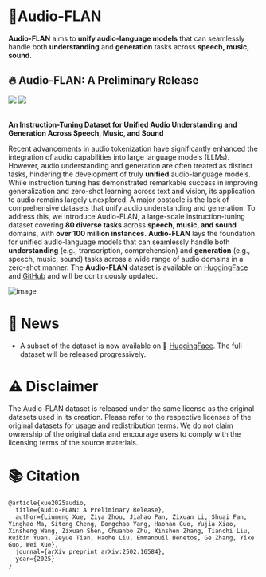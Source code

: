# 🚀Audio-FLAN
**Audio-FLAN** aims to **unify audio-language models** that can seamlessly handle both **understanding** and **generation** tasks across **speech, music, sound**.

## 🔥 Audio-FLAN: A Preliminary Release
<div>
    <a href="https://huggingface.co/datasets/HKUSTAudio/Audio-FLAN-Dataset"><img src="https://img.shields.io/badge/%F0%9F%A4%97%20Huaging_Face-HKUST_Audio-yellow"></a>
    <a href="https://arxiv.org/pdf/2502.16584"><img src="https://img.shields.io/badge/arxiv-Audio_FLAN-green">
</a>
</div>
<br>

 **An Instruction-Tuning Dataset for Unified Audio Understanding and Generation Across Speech, Music, and Sound**


Recent advancements in audio tokenization have significantly enhanced the integration of audio capabilities into large language models (LLMs). However, audio understanding and generation are often treated as distinct tasks, hindering the development of truly **unified** audio-language models. While instruction tuning has demonstrated remarkable success in improving generalization and zero-shot learning across text and vision, its application to audio remains largely unexplored. A major obstacle is the lack of comprehensive datasets that unify audio understanding and generation. To address this, we introduce Audio-FLAN, a large-scale instruction-tuning dataset covering **80 diverse tasks** across **speech, music, and sound** domains, with **over 100 million instances**. **Audio-FLAN** lays the foundation for unified audio-language models that can seamlessly handle both **understanding** (e.g., transcription, comprehension) and **generation** (e.g., speech, music, sound) tasks across a wide range of audio domains in a zero-shot manner. The **Audio-FLAN** dataset is available on [HuggingFace](https://huggingface.co/datasets/HKUSTAudio/Audio-FLAN-Dataset) and [GitHub](https://github.com/lmxue/Audio-FLAN) and will be continuously updated.

![image](https://github.com/user-attachments/assets/39cb6891-1334-42d3-8d4e-8671a478d37d)

# 📌 News  
* A subset of the dataset is now available on 🤗 [HuggingFace](https://huggingface.co/datasets/HKUSTAudio/Audio-FLAN-Dataset). The full dataset will be released progressively.

# ⚠️ Disclaimer 
The Audio-FLAN dataset is released under the same license as the original datasets used in its creation. Please refer to the respective licenses of the original datasets for usage and redistribution terms. We do not claim ownership of the original data and encourage users to comply with the licensing terms of the source materials.

<!-- ## Updates -->
# 📚 Citation 
```
@article{xue2025audio,
  title={Audio-FLAN: A Preliminary Release},
  author={Liumeng Xue, Ziya Zhou, Jiahao Pan, Zixuan Li, Shuai Fan, Yinghao Ma, Sitong Cheng, Dongchao Yang, Haohan Guo, Yujia Xiao, Xinsheng Wang, Zixuan Shen, Chuanbo Zhu, Xinshen Zhang, Tianchi Liu, Ruibin Yuan, Zeyue Tian, Haohe Liu, Emmanouil Benetos, Ge Zhang, Yike Guo, Wei Xue},
  journal={arXiv preprint arXiv:2502.16584},
  year={2025}
}
```
